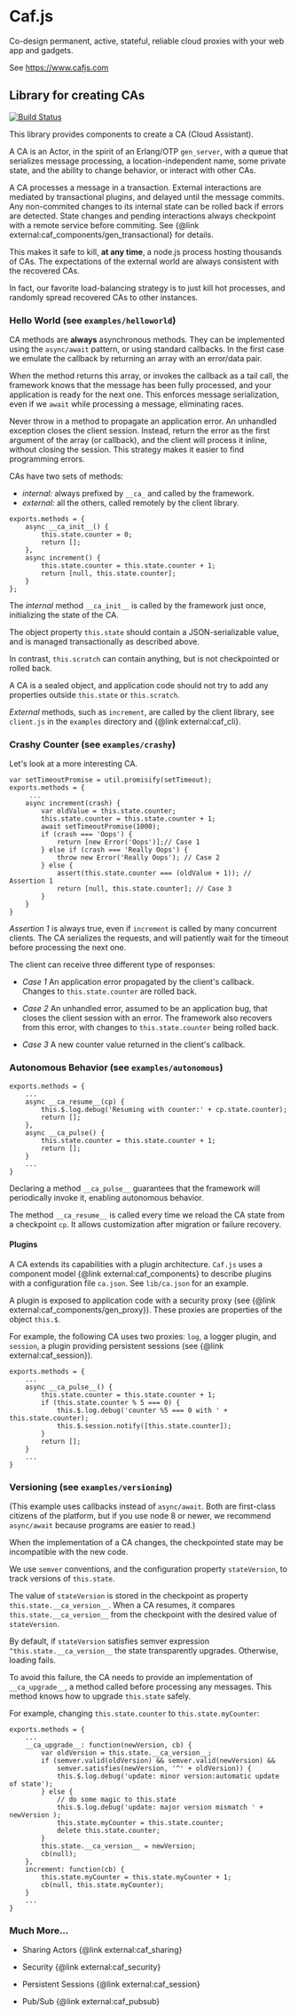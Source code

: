 # Caf.js

Co-design permanent, active, stateful, reliable cloud proxies with your web app and gadgets.

See https://www.cafjs.com

## Library for creating CAs
[![Build Status](https://travis-ci.org/cafjs/caf_ca.svg?branch=master)](https://travis-ci.org/cafjs/caf_ca)

This library provides components to create a CA (Cloud Assistant).

A CA is an Actor, in the spirit of an Erlang/OTP `gen_server`, with a queue that serializes message processing, a location-independent name, some private state, and the ability to change behavior, or interact with other CAs.

A CA processes a message in a transaction. External interactions are mediated by transactional plugins, and delayed until the message commits. Any non-commited changes to its internal state can be rolled back if errors are detected. State changes and pending interactions always checkpoint with a remote service before commiting. See {@link external:caf_components/gen_transactional} for details.

This makes it safe to kill, **at any time**, a node.js process hosting thousands of  CAs. The expectations of the external world are always consistent with the recovered CAs.

In fact, our favorite load-balancing strategy is to just kill hot processes, and randomly spread recovered CAs to other instances.

### Hello World (see `examples/helloworld`)

CA methods are **always** asynchronous methods. They can be implemented using the `async/await` pattern, or using standard callbacks. In the first case we emulate the callback by returning an array with an error/data pair.

When the method returns this array, or invokes the callback as a tail call, the framework knows that the message has been fully processed, and your application is ready for the next one. This enforces message serialization, even if we `await` while processing a message, eliminating races.

Never throw in a method to propagate an application error. An unhandled exception closes the client session. Instead, return the error as the first argument of the array (or callback), and the client will process it inline, without closing the session. This strategy makes it easier to find programming errors.

CAs have two sets of methods:

* *internal:* always prefixed by `__ca_` and called by the framework.
* *external:* all the others, called remotely by the client library.

```
exports.methods = {
    async __ca_init__() {
        this.state.counter = 0;
        return [];
    },
    async increment() {
        this.state.counter = this.state.counter + 1;
        return [null, this.state.counter];
    }
};
```

The *internal* method `__ca_init__` is called by the framework just once, initializing the state of the CA.

The object property `this.state` should contain a JSON-serializable value, and is managed transactionally as described above.

In contrast, `this.scratch` can contain anything, but is not checkpointed or rolled back.

A CA is a sealed object, and application code should not try to add any properties outside `this.state` or `this.scratch`.

*External* methods, such as `increment`, are called by the client library, see `client.js` in the `examples` directory and {@link external:caf_cli}.


### Crashy Counter (see `examples/crashy`)

Let's look at a more interesting CA.

```
var setTimeoutPromise = util.promisify(setTimeout);
exports.methods = {
     ...
    async increment(crash) {
        var oldValue = this.state.counter;
        this.state.counter = this.state.counter + 1;
        await setTimeoutPromise(1000);
        if (crash === 'Oops') {
            return [new Error('Oops')];// Case 1
        } else if (crash === 'Really Oops') {
            throw new Error('Really Oops'); // Case 2
        } else {
            assert(this.state.counter === (oldValue + 1)); // Assertion 1
            return [null, this.state.counter]; // Case 3
        }
    }
}
```

*Assertion 1* is always true, even if `increment` is called by many concurrent clients. The CA serializes the requests, and will patiently wait for the timeout  before processing the next one.

The client can receive three different type of responses:

* *Case 1* An application error propagated by the client's callback. Changes to `this.state.counter` are rolled back.

* *Case 2* An unhandled error, assumed to be an application bug, that closes the client session with an error. The framework also recovers from this error, with changes to `this.state.counter` being rolled back.

* *Case 3* A new counter value returned in the client's callback.


### Autonomous Behavior (see `examples/autonomous`)

```
exports.methods = {
    ...
    async __ca_resume__(cp) {
        this.$.log.debug('Resuming with counter:' + cp.state.counter);
        return [];
    },
    async __ca_pulse() {
        this.state.counter = this.state.counter + 1;
        return [];
    }
    ...
}
```

Declaring a method `__ca_pulse__` guarantees that the framework will periodically invoke it, enabling autonomous behavior.

The method `__ca_resume__` is called every time we reload the CA state from a checkpoint `cp`. It allows customization after migration or failure recovery.


#### Plugins

A CA extends its capabilities with a plugin architecture. `Caf.js` uses a component model {@link external:caf_components} to describe plugins with a configuration file `ca.json`. See `lib/ca.json` for an example.

A plugin is exposed to application code with a security proxy (see {@link external:caf_components/gen_proxy}). These proxies are properties of the object `this.$`.

For example, the following CA uses two proxies: `log`, a logger plugin, and `session`, a plugin providing persistent sessions (see {@link external:caf_session}).

```
exports.methods = {
    ...
    async __ca_pulse__() {
        this.state.counter = this.state.counter + 1;
        if (this.state.counter % 5 === 0) {
            this.$.log.debug('counter %5 === 0 with ' + this.state.counter);
            this.$.session.notify([this.state.counter]);
        }
        return [];
    }
    ...
}
```

### Versioning (see `examples/versioning`)

(This example uses callbacks instead of `async/await`. Both are first-class citizens of the platform, but if you use node 8 or newer, we recommend `async/await` because programs are easier to read.)

When the implementation of a CA changes, the checkpointed state may be incompatible with the new code.

We use `semver` conventions, and the configuration property `stateVersion`, to track versions of `this.state`.

The value of `stateVersion` is stored in the checkpoint as property `this.state.__ca_version__`. When a CA resumes, it compares `this.state.__ca_version__` from the checkpoint with the desired value of `stateVersion`.

By default, if `stateVersion` satisfies semver expression `^this.state.__ca_version__` the state transparently upgrades. Otherwise, loading fails.

To avoid this failure, the CA needs to provide an implementation of `__ca_upgrade__`, a method called before processing any messages. This method knows how to upgrade `this.state` safely.

For example, changing `this.state.counter` to `this.state.myCounter`:

```
exports.methods = {
    ...
    __ca_upgrade__: function(newVersion, cb) {
        var oldVersion = this.state.__ca_version__;
        if (semver.valid(oldVersion) && semver.valid(newVersion) &&
            semver.satisfies(newVersion, '^' + oldVersion)) {
            this.$.log.debug('update: minor version:automatic update of state');
        } else {
            // do some magic to this.state
            this.$.log.debug('update: major version mismatch ' + newVersion );
            this.state.myCounter = this.state.counter;
            delete this.state.counter;
        }
        this.state.__ca_version__ = newVersion;
        cb(null);
    },
    increment: function(cb) {
        this.state.myCounter = this.state.myCounter + 1;
        cb(null, this.state.myCounter);
    }
    ...
}
```

### Much More...

* Sharing Actors {@link external:caf_sharing}

* Security {@link external:caf_security}

* Persistent Sessions {@link external:caf_session}

* Pub/Sub {@link external:caf_pubsub}
